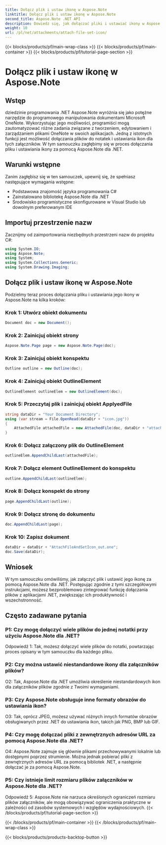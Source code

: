 ```yaml
---
title: Dołącz plik i ustaw ikonę w Aspose.Note
linktitle: Dołącz plik i ustaw ikonę w Aspose.Note
second_title: Aspose.Note .NET API
description: Dowiedz się, jak dołączać pliki i ustawiać ikony w Aspose.Note dla .NET. Ulepsz swoje aplikacje .NET dzięki temu samouczkowi krok po kroku.
weight: 10
url: /pl/net/attachments/attach-file-set-icon/
---
```


{{< blocks/products/pf/main-wrap-class >}}
{{< blocks/products/pf/main-container >}}
{{< blocks/products/pf/tutorial-page-section >}}

# Dołącz plik i ustaw ikonę w Aspose.Note

## Wstęp

dziedzinie programowania .NET Aspose.Note wyróżnia się jako potężne narzędzie do programowego manipulowania dokumentami Microsoft OneNote. Wykorzystując jego możliwości, programiści mogą zautomatyzować różne zadania związane z tworzeniem, edytowaniem i zarządzaniem plikami OneNote w swoich aplikacjach. Jedną z istotnych funkcji jest możliwość dołączania plików do notatek i ustawiania ikon dla tych załączników. W tym samouczku zagłębimy się w proces dołączania pliku i ustawiania ikony za pomocą Aspose.Note dla .NET.

## Warunki wstępne

Zanim zagłębisz się w ten samouczek, upewnij się, że spełniasz następujące wymagania wstępne:

- Podstawowa znajomość języka programowania C#
- Zainstalowano bibliotekę Aspose.Note dla .NET
- Środowisko programistyczne skonfigurowane w Visual Studio lub dowolnym preferowanym IDE

## Importuj przestrzenie nazw

Zacznijmy od zaimportowania niezbędnych przestrzeni nazw do projektu C#:

```csharp
using System.IO;
using Aspose.Note;
using System;
using System.Collections.Generic;
using System.Drawing.Imaging;
```

## Dołącz plik i ustaw ikonę w Aspose.Note

Podzielmy teraz proces dołączania pliku i ustawiania jego ikony w Aspose.Note na kilka kroków:

### Krok 1: Utwórz obiekt dokumentu

```csharp
Document doc = new Document();
```

### Krok 2: Zainicjuj obiekt strony

```csharp
Aspose.Note.Page page = new Aspose.Note.Page(doc);
```

### Krok 3: Zainicjuj obiekt konspektu

```csharp
Outline outline = new Outline(doc);
```

### Krok 4: Zainicjuj obiekt OutlineElement

```csharp
OutlineElement outlineElem = new OutlineElement(doc);
```

### Krok 5: Przeczytaj plik i zainicjuj obiekt ApplyedFile

```csharp
string dataDir = "Your Document Directory";
using (var stream = File.OpenRead(dataDir + "icon.jpg"))
{
    AttachedFile attachedFile = new AttachedFile(doc, dataDir + "attachment.txt", stream, ImageFormat.Jpeg);
}
```

### Krok 6: Dołącz załączony plik do OutlineElement

```csharp
outlineElem.AppendChildLast(attachedFile);
```

### Krok 7: Dołącz element OutlineElement do konspektu

```csharp
outline.AppendChildLast(outlineElem);
```

### Krok 8: Dołącz konspekt do strony

```csharp
page.AppendChildLast(outline);
```

### Krok 9: Dołącz stronę do dokumentu

```csharp
doc.AppendChildLast(page);
```

### Krok 10: Zapisz dokument

```csharp
dataDir = dataDir + "AttachFileAndSetIcon_out.one";
doc.Save(dataDir);
```

## Wniosek

W tym samouczku omówiliśmy, jak załączyć plik i ustawić jego ikonę za pomocą Aspose.Note dla .NET. Postępując zgodnie z tymi szczegółowymi instrukcjami, możesz bezproblemowo zintegrować funkcję dołączania plików z aplikacjami .NET, zwiększając ich produktywność i wszechstronność.

## Często zadawane pytania

### P1: Czy mogę dołączyć wiele plików do jednej notatki przy użyciu Aspose.Note dla .NET?

Odpowiedź 1: Tak, możesz dołączyć wiele plików do notatki, powtarzając proces opisany w tym samouczku dla każdego pliku.

### P2: Czy można ustawić niestandardowe ikony dla załączników plików?

O2: Tak, Aspose.Note dla .NET umożliwia określenie niestandardowych ikon dla załączników plików zgodnie z Twoimi wymaganiami.

### P3: Czy Aspose.Note obsługuje inne formaty obrazów do ustawiania ikon?

O3: Tak, oprócz JPEG, możesz używać różnych innych formatów obrazów obsługiwanych przez .NET do ustawiania ikon, takich jak PNG, BMP lub GIF.

### P4: Czy mogę dołączać pliki z zewnętrznych adresów URL za pomocą Aspose.Note dla .NET?

O4: Aspose.Note zajmuje się głównie plikami przechowywanymi lokalnie lub dostępnymi poprzez strumienie. Można jednak pobierać pliki z zewnętrznych adresów URL za pomocą bibliotek .NET, a następnie dołączać je za pomocą Aspose.Note.

### P5: Czy istnieje limit rozmiaru plików załączników w Aspose.Note dla .NET?

Odpowiedź 5: Aspose.Note nie narzuca określonych ograniczeń rozmiaru plików załączników, ale mogą obowiązywać ograniczenia praktyczne w zależności od zasobów systemowych i względów wydajnościowych.
{{< /blocks/products/pf/tutorial-page-section >}}

{{< /blocks/products/pf/main-container >}}
{{< /blocks/products/pf/main-wrap-class >}}

{{< blocks/products/products-backtop-button >}}

